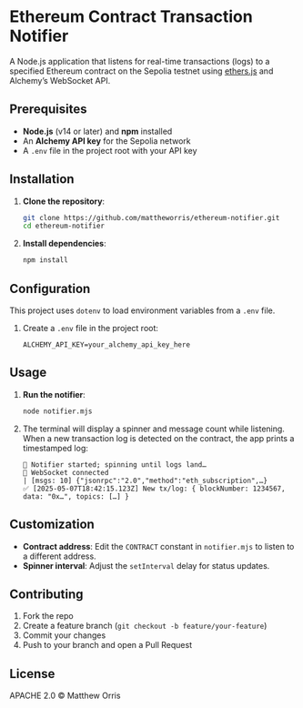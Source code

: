 # Ethereum Contract Transaction Notifier

A Node.js application that listens for real-time transactions (logs) to a specified Ethereum contract on the Sepolia testnet using [ethers.js](https://docs.ethers.io/) and Alchemy’s WebSocket API.

## Prerequisites

* **Node.js** (v14 or later) and **npm** installed
* An **Alchemy API key** for the Sepolia network
* A `.env` file in the project root with your API key

## Installation

1. **Clone the repository**:

   ```bash
   git clone https://github.com/mattheworris/ethereum-notifier.git
   cd ethereum-notifier
   ```

2. **Install dependencies**:

   ```bash
   npm install
   ```

## Configuration

This project uses `dotenv` to load environment variables from a `.env` file.

1. Create a `.env` file in the project root:

   ```dotenv
   ALCHEMY_API_KEY=your_alchemy_api_key_here
   ```

## Usage

1. **Run the notifier**:

   ```bash
   node notifier.mjs
   ```

2. The terminal will display a spinner and message count while listening. When a new transaction log is detected on the contract, the app prints a timestamped log:

   ```text
   🚀 Notifier started; spinning until logs land…
   🔗 WebSocket connected
   | [msgs: 10] {"jsonrpc":"2.0","method":"eth_subscription",…}
   ✅ [2025-05-07T18:42:15.123Z] New tx/log: { blockNumber: 1234567, data: "0x…", topics: […] }
   ```

## Customization

* **Contract address**: Edit the `CONTRACT` constant in `notifier.mjs` to listen to a different address.
* **Spinner interval**: Adjust the `setInterval` delay for status updates.

## Contributing

1. Fork the repo
2. Create a feature branch (`git checkout -b feature/your-feature`)
3. Commit your changes
4. Push to your branch and open a Pull Request

## License

APACHE 2.0 © Matthew Orris
